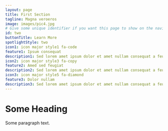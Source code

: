 ```yaml
---
layout: page
title: First Section
tagline: Magna veroeros
image: images/pic4.jpg
# Give some unique identifier if you want this page to show on the navigation menu
id: two
buttonTitle: Learn More
spotlightStyle: two
icon1: icon major style1 fa-code
feature1: Ipsum consequat
description1: Sed lorem amet ipsum dolor et amet nullam consequat a feugiat consequat tempus veroeros sed consequat.
icon2: icon major style3 fa-copy
feature2: Amed sed feugiat
description2: Sed lorem amet ipsum dolor et amet nullam consequat a feugiat consequat tempus veroeros sed consequat.
icon3: icon major style5 fa-diamond
feature3: Dolor nullam
description3: Sed lorem amet ipsum dolor et amet nullam consequat a feugiat consequat tempus veroeros sed consequat.
---
```


# Some Heading

Some paragraph text.